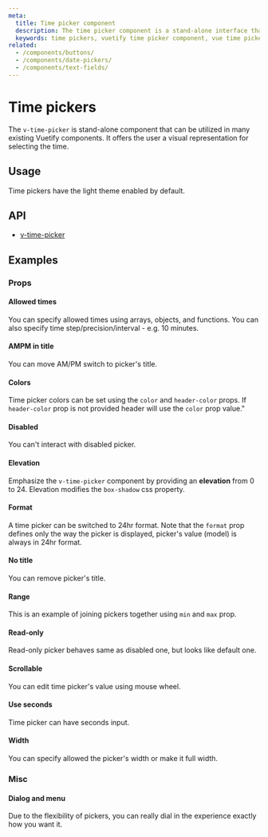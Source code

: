 ```yaml
---
meta:
  title: Time picker component
  description: The time picker component is a stand-alone interface that allows the selection of hours and minutes in AM/PM and 24hr formats.
  keywords: time pickers, vuetify time picker component, vue time picker component
related:
  - /components/buttons/
  - /components/date-pickers/
  - /components/text-fields/
---
```


# Time pickers

The `v-time-picker` is stand-alone component that can be utilized in many existing Vuetify components. It offers the user a visual representation for selecting the time.

<entry-ad />

## Usage

Time pickers have the light theme enabled by default.

<usage name="v-time-picker" />

## API

- [v-time-picker](/api/v-time-picker)

## Examples

### Props

#### Allowed times

You can specify allowed times using arrays, objects, and functions. You can also specify time step/precision/interval - e.g. 10 minutes.

<example file="v-time-picker/prop-allowed-times" />

#### AMPM in title

You can move AM/PM switch to picker's title.

<example file="v-time-picker/prop-ampm-in-title" />

#### Colors

Time picker colors can be set using the `color` and `header-color` props. If `header-color` prop is not provided  header will use the `color` prop value."

<example file="v-time-picker/prop-color" />

#### Disabled

You can't interact with disabled picker.

<example file="v-time-picker/prop-disabled" />

#### Elevation

Emphasize the `v-time-picker` component by providing an **elevation** from 0 to 24. Elevation modifies the `box-shadow` css property.

<example file="v-time-picker/prop-elevation" />

#### Format

A time picker can be switched to 24hr format. Note that the `format` prop defines only the way the picker is displayed, picker's value (model) is always in 24hr format.

<example file="v-time-picker/prop-format" />

#### No title

You can remove picker's title.

<example file="v-time-picker/prop-no-title" />

#### Range

This is an example of joining pickers together using `min` and `max` prop.

<example file="v-time-picker/prop-range" />

#### Read-only

Read-only picker behaves same as disabled one, but looks like default one.

<example file="v-time-picker/prop-readonly" />

#### Scrollable

You can edit time picker's value using mouse wheel.

<example file="v-time-picker/prop-scrollable" />

#### Use seconds

Time picker can have seconds input.

<example file="v-time-picker/prop-use-seconds" />

#### Width

You can specify allowed the picker's width or make it full width.

<example file="v-time-picker/prop-width" />

### Misc

#### Dialog and menu

Due to the flexibility of pickers, you can really dial in the experience exactly how you want it.

<example file="v-time-picker/misc-dialog-and-menu" />

<backmatter />
